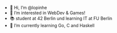 - 👋 Hi, I’m @lopinhe
- 👀 I’m interested in WebDev & Games!
- 📚 student at 42 Berlin und learning IT at FU Berlin
- 🌱 I’m currently learning Go, C and Haskell


<!---
lopinhe/lopinhe is a ✨ special ✨ repository because its `README.md` (this file) appears on your GitHub profile.
You can click the Preview link to take a look at your changes.
--->
